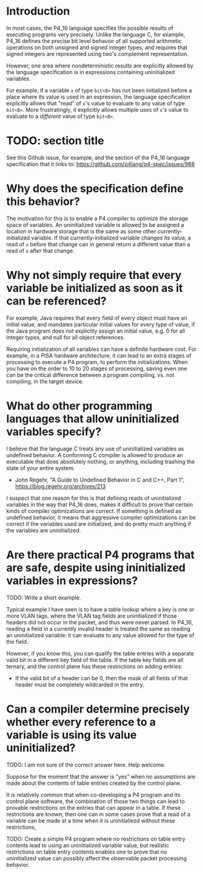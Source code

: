 # Introduction

In most cases, the P4_16 language specifies the possible results of
executing programs very precisely.  Unlike the language C, for
example, P4_16 defines the precise bit level behavior of all supported
arithmetic operations on both unsigned and signed integer types, and
requires that signed integers are represented using two's complement
representation.

However, one area where nondeterministic results are explicitly
allowed by the language specification is in expressions containing
uninitialized variables.

For example, if a variable `x` of type `bit<8>` has not been
initialized before a place where its value is used in an expression,
the language specification explicitly allows that "read" of `x`'s
value to evaluate to any value of type `bit<8>`.  More frustratingly,
it explicitly allows multiple uses of `x`'s value to evaluate to a
_different_ value of type `bit<8>`.


# TODO: section title

See this Github issue, for example, and the section of the P4_16
language specification that it links to:
https://github.com/p4lang/p4-spec/issues/988


# Why does the specification define this behavior?

The motivation for this is to enable a P4 compiler to optimize the
storage space of variables.  An uninitialized variable is allowed to
be assigned a location in hardware storage that is the same as some
other currently-initialized variable.  If that currently-initialized
variable changes its value, a read of `x` before that change can in
general return a different value than a read of `x` after that change.


# Why not simply require that every variable be initialized as soon as it can be referenced?

For example, Java requires that every field of every object must have
an initial value, and mandates particular initial values for every
type of value, if the Java program does not explicitly assign an
initial value, e.g. 0 for all integer types, and null for all object
references.

Requiring initialization of all variables can have a definite hardware
cost.  For example, in a PISA hardware architecture, it can lead to an
extra stages of processing to execute a P4 program, to perform the
initializations.  When you have on the order to 10 to 20 stages of
processing, saving even one can be the critical difference between a
program compiling, vs. not compiling, in the target device.


# What do other programming languages that allow uninitialized variables specify?

I believe that the language C treats any use of uninitialized
variables as undefined behavior.  A conforming C compiler is allowed
to produce an executable that does absolutely nothing, or anything,
including trashing the state of your entire system.

+ John Regehr, "A Guide to Undefined Behavior in C and C++, Part 1",
  https://blog.regehr.org/archives/213

I suspect that one reason for this is that defining reads of
uninitialized variables in the way that P4_16 does, makes it difficult
to prove that certain kinds of compiler optimizations are correct.  If
something is defined as undefined behavior, it means that aggressive
compiler optimizations can be correct if the variables used are
initialized, and do pretty much anything if the variables are
uninitialized.


# Are there practical P4 programs that are safe, despite using ininitialized variables in expressions?

TODO: Write a short example.

Typical example I have seen is to have a table lookup where a key is
one or more VLAN tags, where the VLAN tag fields are uninitialized if
those headers did not occur in the packet, and thus were never parsed.
In P4_16, reading a field in a currently invalid header is treated the
same as reading an uninitialized variable: it can evaluate to any
value allowed for the type of the field.

However, if you know this, you can qualify the table entries with a separate valid bit in a different key field of the table.  If the table key fields are all ternary, and the control plane has these restrictions on adding entries:

+ If the valid bit of a header can be 0, then the mask of all fields
  of that header must be completely wildcarded in the entry.


# Can a compiler determine precisely whether every reference to a variable is using its value uninitialized?

TODO: I am not sure of the correct answer here.  Help welcome.

Suppose for the moment that the answer is "yes" when no assumptions
are made about the contents of table entries created by the control
plane.

It is relatively common that when co-developing a P4 program and its
control plane software, the combination of those two things can lead
to provable restrictions on the entries that can appear in a table.
If these restrictions are known, then one can in some cases prove that
a read of a variable can be made at a time when it is uninitialiezd
without these restrictions,

TODO: Create a simple P4 program where no restrictions on table entry
contents lead to using an uninitialized variable value, but realistic
restrictions on table entry contents enables one to prove that no
uninitialized value can possibly affect the observable packet
processing behavior.
